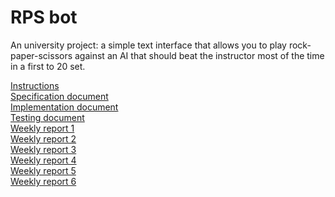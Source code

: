 # RPS bot
An university project: a simple text interface that allows you to play rock-paper-scissors against an AI that should beat the instructor most of the time in a first to 20 set.

[Instructions](../master/documentation/instructions.md)\
[Specification document](../master/documentation/specification_document.md)\
[Implementation document](../master/documentation/implementation_document.md)\
[Testing document](../master/documentation/testing_document.md)\
[Weekly report 1](../master/documentation/weekly_report1.md)\
[Weekly report 2](../master/documentation/weekly_report2.md)\
[Weekly report 3](../master/documentation/weekly_report3.md)\
[Weekly report 4](../master/documentation/weekly_report4.md)\
[Weekly report 5](../master/documentation/weekly_report5.md)\
[Weekly report 6](../master/documentation/weekly_report6.md)

